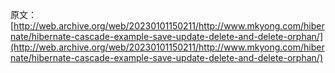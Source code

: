 原文：[http://web.archive.org/web/20230101150211/http://www.mkyong.com/hibernate/hibernate-cascade-example-save-update-delete-and-delete-orphan/](http://web.archive.org/web/20230101150211/http://www.mkyong.com/hibernate/hibernate-cascade-example-save-update-delete-and-delete-orphan/)
